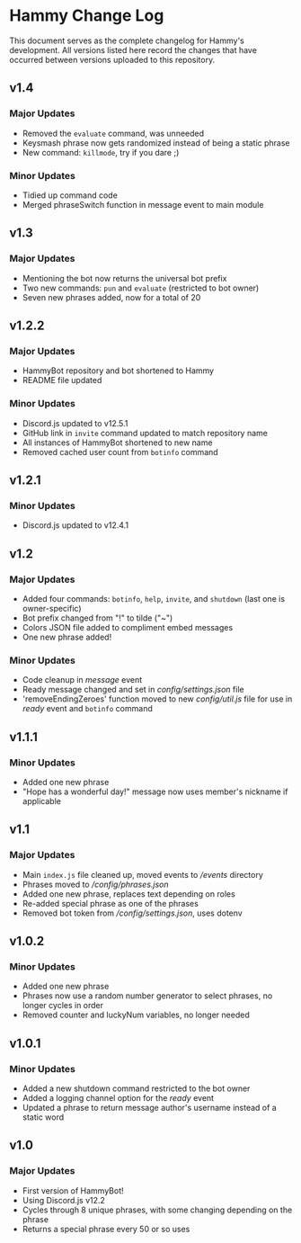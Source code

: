 # Hammy Change Log
This document serves as the complete changelog for Hammy's development. All versions listed here record the changes that have occurred between versions uploaded to this repository.

## v1.4
### Major Updates
- Removed the `evaluate` command, was unneeded
- Keysmash phrase now gets randomized instead of being a static phrase
- New command: `killmode`, try if you dare ;)
### Minor Updates
- Tidied up command code
- Merged phraseSwitch function in message event to main module

## v1.3
### Major Updates
- Mentioning the bot now returns the universal bot prefix
- Two new commands: `pun` and `evaluate` (restricted to bot owner)
- Seven new phrases added, now for a total of 20

## v1.2.2
### Major Updates
- HammyBot repository and bot shortened to Hammy
- README file updated
### Minor Updates
- Discord.js updated to v12.5.1
- GitHub link in `invite` command updated to match repository name
- All instances of HammyBot shortened to new name
- Removed cached user count from `botinfo` command

## v1.2.1
### Minor Updates
- Discord.js updated to v12.4.1

## v1.2
### Major Updates
- Added four commands: `botinfo`, `help`, `invite`, and `shutdown` (last one is owner-specific)
- Bot prefix changed from "!" to tilde ("~")
- Colors JSON file added to compliment embed messages
- One new phrase added!
### Minor Updates
- Code cleanup in *message* event
- Ready message changed and set in *config/settings.json* file
- 'removeEndingZeroes' function moved to new *config/util.js* file for use in *ready* event and `botinfo` command

## v1.1.1
### Minor Updates
- Added one new phrase
- "Hope <name> has a wonderful day!" message now uses member's nickname if applicable

## v1.1
### Major Updates
- Main `index.js` file cleaned up, moved events to */events* directory
- Phrases moved to */config/phrases.json*
- Added one new phrase, replaces text depending on roles
- Re-added special phrase as one of the phrases
- Removed bot token from */config/settings.json*, uses dotenv

## v1.0.2
### Minor Updates
- Added one new phrase
- Phrases now use a random number generator to select phrases, no longer cycles in order
- Removed counter and luckyNum variables, no longer needed

## v1.0.1
### Minor Updates
- Added a new shutdown command restricted to the bot owner
- Added a logging channel option for the *ready* event
- Updated a phrase to return message author's username instead of a static word

## v1.0
### Major Updates
- First version of HammyBot!
- Using Discord.js v12.2
- Cycles through 8 unique phrases, with some changing depending on the phrase
- Returns a special phrase every 50 or so uses
